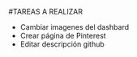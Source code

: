 #TAREAS A REALIZAR
 - Cambiar imagenes del dashbard
 - Crear página de Pinterest
 - Editar descripción github
